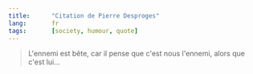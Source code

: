 ```yaml
---
title:      "Citation de Pierre Desproges"
lang:       fr
tags:       [society, humour, quote]
---
```


> L'ennemi est bête, car il pense que c'est nous l'ennemi, alors que c'est lui...
